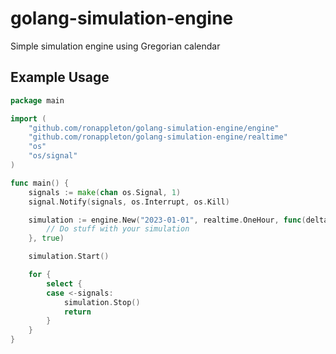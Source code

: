 # golang-simulation-engine
Simple simulation engine using Gregorian calendar

## Example Usage

```go
package main

import (
	"github.com/ronappleton/golang-simulation-engine/engine"
	"github.com/ronappleton/golang-simulation-engine/realtime"
	"os"
	"os/signal"
)

func main() {
	signals := make(chan os.Signal, 1)
	signal.Notify(signals, os.Interrupt, os.Kill)

	simulation := engine.New("2023-01-01", realtime.OneHour, func(delta float64) {
		// Do stuff with your simulation
    }, true)

	simulation.Start()

	for {
		select {
		case <-signals:
			simulation.Stop()
			return
		}
	}
}
```